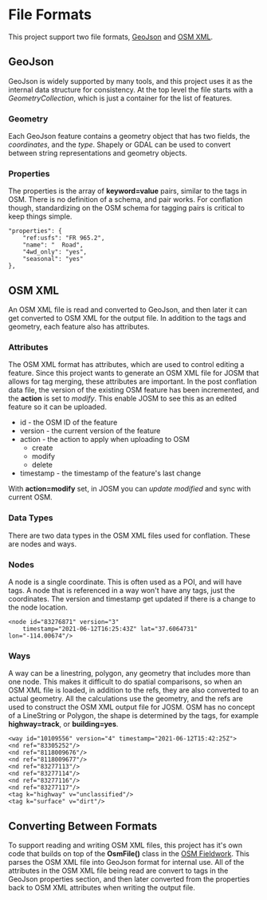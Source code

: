 # File Formats

This project support two file formats, [GeoJson](https://geojson.org/)
and [OSM XML](https://wiki.openstreetmap.org/wiki/OSM_XML). 

## GeoJson

GeoJson is widely supported by many tools, and this project uses it as
the internal data structure for consistency. At the top level the file
starts with a *GeometryCollection*, which is just a container for the
list of features.

### Geometry

Each GeoJson feature contains a geometry object that has two fields,
the *coordinates*, and the *type*. Shapely or GDAL can be used to
convert between string representations and geometry objects.

### Properties

The properties is the array of __keyword=value__ pairs, similar to the
tags in OSM. There is no definition of a schema, and pair works. For
conflation though, standardizing on the OSM schema for tagging pairs is
critical to keep things simple.

	"properties": {
		"ref:usfs": "FR 965.2",
		"name": "  Road",
		"4wd_only": "yes",
		"seasonal": "yes"
	},

## OSM XML

An OSM XML file is read and converted to GeoJson, and then later it
can get converted to OSM XML for the output file. In addition to the
tags and geometry, each feature also has attributes.

### Attributes

The OSM XML format has attributes, which are used to control editing a
feature. Since this project wants to generate an OSM XML file for
JOSM that allows for tag merging, these attributes are important. In
the post conflation data file, the version of the existing OSM feature
has been incremented, and the __action__ is set to *modify*. This enable
JOSM to see this as an edited feature so it can be uploaded.

- id - the OSM ID of the feature
- version - the current version of the feature
- action - the action to apply when uploading to OSM
	- create
	- modify
	- delete
- timestamp - the timestamp of the feature's last change

With __action=modify__ set, in JOSM you can *update modified* and sync
with current OSM.

### Data Types

There are two data types in the OSM XML files used for
conflation. These are nodes and ways.

### Nodes

A node is a single coordinate. This is often used as a POI, and will
have tags. A node that is referenced in a way won't have any tags,
just the coordinates. The version and timestamp get updated if there
is a change to the node location.

	<node id="83276871" version="3"
	    timestamp="2021-06-12T16:25:43Z" lat="37.6064731" lon="-114.00674"/>

### Ways

A way can be a linestring, polygon, any geometry that includes more
than one node. This makes it difficult to do spatial comparisons, so
when an OSM XML file is loaded, in addition to the refs, they are also
converted to an actual geometry. All the calculations use the
geometry, and the refs are used to construct the OSM XML output file
for JOSM. OSM has no concept of a LineString or Polygon, the shape is
determined by the tags, for example __highway=track__, or
__building=yes__.

	<way id="10109556" version="4" timestamp="2021-06-12T15:42:25Z">
    <nd ref="83305252"/>
    <nd ref="8118009676"/>
    <nd ref="8118009677"/>
    <nd ref="83277113"/>
    <nd ref="83277114"/>
    <nd ref="83277116"/>
    <nd ref="83277117"/>
    <tag k="highway" v="unclassified"/>
    <tag k="surface" v="dirt"/>
  </way>

## Converting Between Formats

To support reading and writing OSM XML files, this project has it's
own code that builds on top of the __OsmFile()__ class in the [OSM
Fieldwork](https://hotosm.github.io/osm-fieldwork/). This parses the
OSM XML file into GeoJson format for internal use. All of the
attributes in the OSM XML file being read are convert to tags in the
GeoJson properties section, and then later converted from the
properties back to OSM XML attributes when writing the output file.

